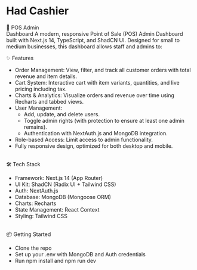 # Had Cashier 
🧾 POS Admin<br/>
Dashboard A modern, responsive Point of Sale (POS) Admin Dashboard built with Next.js 14, TypeScript, and ShadCN UI. Designed for small to medium businesses, this dashboard allows staff and admins to:<br/> 

✨ Features<br/> 
- Order Management: View, filter, and track all customer orders with total revenue and item details.<br/>
- Cart System: Interactive cart with item variants, quantities, and live pricing including tax.<br/>
- Charts & Analytics: Visualize orders and revenue over time using Recharts and tabbed views.<br/>
- User Management:<br/>
  - Add, update, and delete users.<br/>
  - Toggle admin rights (with protection to ensure at least one admin remains).<br/>
  - Authentication with NextAuth.js and MongoDB integration.<br/>
- Role-based Access: Limit access to admin functionality.<br/>
- Fully responsive design, optimized for both desktop and mobile.<br/><br/>

🛠️ Tech Stack<br/> 
- Framework: Next.js 14 (App Router)<br/>
- UI Kit: ShadCN (Radix UI + Tailwind CSS)<br/>
- Auth: NextAuth.js<br/>
- Database: MongoDB (Mongoose ORM)<br/>
- Charts: Recharts<br/>
- State Management: React Context<br/>
- Styling: Tailwind CSS<br/><br/>

📦 Getting Started<br/>
- Clone the repo<br/>
- Set up your .env with MongoDB and Auth credentials<br/>
- Run npm install and npm run dev
